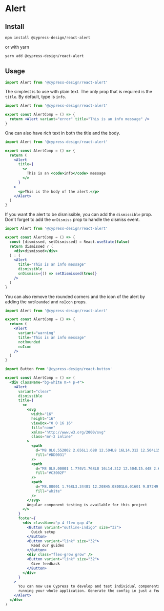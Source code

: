# Alert

## Install

```bash
npm install @cypress-design/react-alert
```

or with yarn

```bash
yarn add @cypress-design/react-alert
```

## Usage

```ts
import Alert from '@cypress-design/react-alert'
```

The simplest is to use with plain text. The only prop that is required is the `title`. By default, type is `info`.

```jsx live
import Alert from '@cypress-design/react-alert'

export const AlertComp = () => {
  return <Alert variant="error" title="This is an info message" />
}
```

One can also have rich text in both the title and the body.

```jsx live
import Alert from '@cypress-design/react-alert'

export const AlertComp = () => {
  return (
    <Alert
      title={
        <>
          This is an <code>info</code> message
        </>
      }
    >
      <p>This is the body of the alert.</p>
    </Alert>
  )
}
```

If you want the alert to be dismissible, you can add the `dismissible` prop. Don't forget to add the `onDismiss` prop to handle the dismiss event.

```jsx live
import Alert from '@cypress-design/react-alert'

export const AlertComp = () => {
  const [dismissed, setDismissed] = React.useState(false)
  return dismissed ? (
    <div>dismissed</div>
  ) : (
    <Alert
      title="This is an info message"
      dismissible
      onDismiss={() => setDismissed(true)}
    />
  )
}
```

You can also remove the rounded corners and the icon of the alert by adding the `notRounded` and `noIcon` props.

```jsx live
import Alert from '@cypress-design/react-alert'

export const AlertComp = () => {
  return (
    <Alert
      variant="warning"
      title="This is an info message"
      notRounded
      noIcon
    />
  )
}
```

```jsx live
import Button from '@cypress-design/react-button'

export const AlertComp = () => (
  <div className="bg-white m-4 p-4">
    <Alert
      variant="clear"
      dismissible
      title={
        <>
          <svg
            width="16"
            height="16"
            viewBox="0 0 16 16"
            fill="none"
            xmlns="http://www.w3.org/2000/svg"
            class="mr-2 inline"
          >
            <path
              d="M8 0L0.552002 2.656L1.688 12.504L8 16L14.312 12.504L15.448 2.656L8 0Z"
              fill="#DD0031"
            />
            <path
              d="M8 0L8.00001 1.776V1.768L8 16L14.312 12.504L15.448 2.656L8 0Z"
              fill="#C3002F"
            />
            <path
              d="M8.00001 1.768L3.34401 12.208H5.08001L6.01601 9.872H9.96801L10.904 12.208H12.64L8.00001 1.768ZM9.36001 8.432H6.64001L8.00001 5.16L9.36001 8.432Z"
              fill="white"
            />
          </svg>
          Angular component testing is available for this project
        </>
      }
      footer={
        <div className="p-4 flex gap-4">
          <Button variant="outline-indigo" size="32">
            Quick setup
          </Button>
          <Button variant="link" size="32">
            Read our guides
          </Button>
          <div class="flex-grow grow" />
          <Button variant="link" size="32">
            Give feedback
          </Button>
        </div>
      }
    >
      You can now use Cypress to develop and test individual components without
      running your whole application. Generate the config in just a few clicks.
    </Alert>
  </div>
)
```
